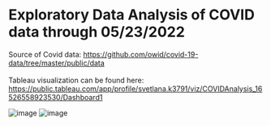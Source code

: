# Exploratory Data Analysis of COVID data through 05/23/2022
Source of Covid data: https://github.com/owid/covid-19-data/tree/master/public/data  <br/> <br/>
Tableau visualization can be found here: https://public.tableau.com/app/profile/svetlana.k3791/viz/COVIDAnalysis_16526558923530/Dashboard1 <br/>

![image](https://user-images.githubusercontent.com/85653222/206263132-76556eef-d14a-4b82-8e67-0bc823763759.png)
![image](https://user-images.githubusercontent.com/85653222/206263293-40ba3647-8691-493e-b315-4c00eb90f788.png)


